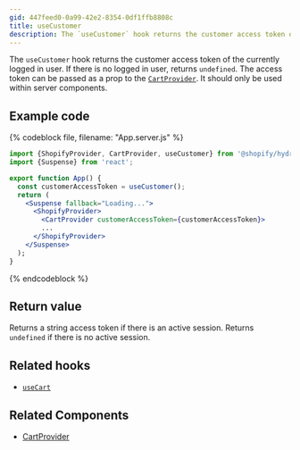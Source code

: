 ```yaml
---
gid: 447feed0-0a99-42e2-8354-0df1ffb8808c
title: useCustomer
description: The `useCustomer` hook returns the customer access token of the currently logged in user.
---
```


The `useCustomer` hook returns the customer access token of the currently logged in user. If there is no logged in user, returns `undefined`. The access token can be passed as a prop to the [`CartProvider`](https://shopify.dev/api/hydrogen/components/cart/cartprovider). It should only be used within server components. 

## Example code

{% codeblock file, filename: "App.server.js" %}

```jsx
import {ShopifyProvider, CartProvider, useCustomer} from '@shopify/hydrogen';
import {Suspense} from 'react';

export function App() {
  const customerAccessToken = useCustomer();
  return (
    <Suspense fallback="Loading...">
      <ShopifyProvider>
        <CartProvider customerAccessToken={customerAccessToken}>
        ...
      </ShopifyProvider>
    </Suspense>
  );
}
```

{% endcodeblock %}

## Return value
Returns a string access token if there is an active session. Returns `undefined` if there is no active session.

## Related hooks

- [`useCart`](https://shopify.dev/api/hydrogen/hooks/cart/usecart)

## Related Components

- [CartProvider](https://shopify.dev/api/hydrogen/components/cart/cartprovider)
